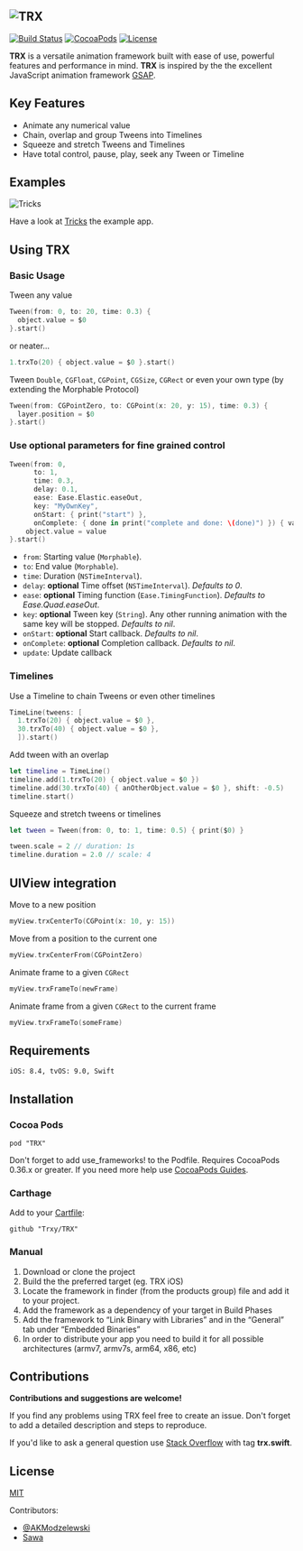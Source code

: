 ![TRX](https://trxy.github.io/TRX/trx@2x.png)
---

[![Build Status](https://img.shields.io/travis/Trxy/TRX/master.svg)](https://travis-ci.org/Trxy/TRX) [![CocoaPods](https://img.shields.io/cocoapods/v/TRX.svg)](https://cocoapods.org/?q=trx) [![License](https://img.shields.io/github/license/Trxy/TRX.svg)](LICENSE)

**TRX** is a versatile animation framework built with ease of use, powerful features and performance in mind.
**TRX** is inspired by the the excellent JavaScript animation framework [GSAP](http://greensock.com/gsap).

## Key Features

* Animate any numerical value
* Chain, overlap and group Tweens into Timelines
* Squeeze and stretch Tweens and Timelines
* Have total control, pause, play, seek any Tween or Timeline

## Examples

![Tricks](https://trxy.github.io/TRX/tricks.gif)

Have a look at [Tricks](https://github.com/Trxy/Tricks) the example app.

## Using TRX

### Basic Usage

Tween any value
```swift
Tween(from: 0, to: 20, time: 0.3) {
  object.value = $0
}.start()
```
or neater...

```swift
1.trxTo(20) { object.value = $0 }.start()
```

Tween `Double`, `CGFloat`, `CGPoint`, `CGSize`, `CGRect` 
or even your own type (by extending the Morphable Protocol)

```swift
Tween(from: CGPointZero, to: CGPoint(x: 20, y: 15), time: 0.3) {
  layer.position = $0
}.start()
```

### Use optional parameters for fine grained control

```swift
Tween(from: 0,
      to: 1,
      time: 0.3,
      delay: 0.1,
      ease: Ease.Elastic.easeOut,
      key: "MyOwnKey",
      onStart: { print("start") },
      onComplete: { done in print("complete and done: \(done)") }) { value in
    object.value = value
}.start()
```

- `from`: Starting value (`Morphable`).
- `to`: End value (`Morphable`).
- `time`: Duration (`NSTimeInterval`).
- `delay`: **optional** Time offset (`NSTimeInterval`). *Defaults to 0*.
- `ease`: **optional** Timing function (`Ease.TimingFunction`). *Defaults to Ease.Quad.easeOut*.
- `key`: **optional** Tween key (`String`). Any other running animation with the same key will be stopped. *Defaults&nbsp;to&nbsp;nil*.
- `onStart`: **optional** Start callback. *Defaults to nil*.
- `onComplete`: **optional** Completion callback. *Defaults to nil*.
- `update`: Update callback


### Timelines

Use a Timeline to chain Tweens or even other timelines

```swift
TimeLine(tweens: [
  1.trxTo(20) { object.value = $0 },
  30.trxTo(40) { object.value = $0 },
  ]).start()
```

Add tween with an overlap

```swift
let timeline = TimeLine()
timeline.add(1.trxTo(20) { object.value = $0 })
timeline.add(30.trxTo(40) { anOtherObject.value = $0 }, shift: -0.5)
timeline.start()
```

Squeeze and stretch tweens or timelines

```swift
let tween = Tween(from: 0, to: 1, time: 0.5) { print($0) }

tween.scale = 2 // duration: 1s
timeline.duration = 2.0 // scale: 4
```

## UIView integration

Move to a new position
```swift
myView.trxCenterTo(CGPoint(x: 10, y: 15))
```
Move from a position to the current one
```swift
myView.trxCenterFrom(CGPointZero)
```
Animate frame to a given `CGRect`
```swift
myView.trxFrameTo(newFrame)
```
Animate frame from a given `CGRect` to the current frame
```swift
myView.trxFrameTo(someFrame)
```

## Requirements

```
iOS: 8.4, tvOS: 9.0, Swift
```
## Installation
### Cocoa Pods
```
pod "TRX"
```
Don't forget to add use_frameworks! to the Podfile. 
Requires CocoaPods 0.36.x or greater.
If you need more help use [CocoaPods Guides](https://guides.cocoapods.org/using/getting-started.html#getting-started).

### Carthage
Add to your [Cartfile](https://github.com/Carthage/Carthage):
```
github "Trxy/TRX"
```

### Manual

1. Download or clone the project
2. Build the the preferred target (eg. TRX iOS)
3. Locate the framework in finder (from the products group) file and add it to your project.
4. Add the framework as a dependency of your target in Build Phases
5. Add the framework to “Link Binary with Libraries” and in the “General” tab under “Embedded Binaries”
6. In order to distribute your app you need to build it for all possible architectures (armv7, armv7s, arm64, x86, etc)

## Contributions

**Contributions and suggestions are welcome!**

If you find any problems using TRX feel free to create an issue. 
Don't forget to add a detailed description and steps to reproduce.

If you'd like to ask a general question use [Stack Overflow](http://stackoverflow.com/) with tag **trx.swift**.

## License

[MIT](LICENSE)

Contributors: 
- [@AKModzelewski](https://twitter.com/AKModzelewski)
- [Sawa](https://www.behance.net/SawaMac)
